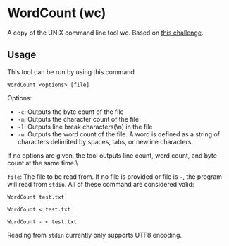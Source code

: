 # WordCount (wc)
A copy of the UNIX command line tool wc. Based on [this challenge][link1].

## Usage
This tool can be run by using this command
```
WordCount <options> [file]
```
Options:
- `-c`: Outputs the byte count of the file
- `-m`: Outputs the character count of the file
- `-l`: Outputs line break characters(\n) in the file
- `-w`: Outputs the word count of the file. A word is defined as a string of characters delimited by spaces, tabs, or newline characters.

If no options are given, the tool outputs line count, word count, and byte count at the same time.\

`file`: The file to be read from. If no file is provided or file is `-`, the program will read from `stdin`. All of these command are considered valid:
```
WordCount test.txt

WordCount < test.txt

WordCount - < test.txt
```
Reading from `stdin` currently only supports UTF8 encoding.

[link1]:https://codingchallenges.fyi/challenges/challenge-wc